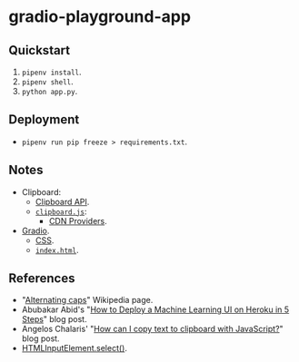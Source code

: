 # gradio-playground-app

## Quickstart

1. `pipenv install`.
2. `pipenv shell`.
3. `python app.py`.

## Deployment

- `pipenv run pip freeze > requirements.txt`.

## Notes

- Clipboard:
  - [Clipboard API](https://developer.mozilla.org/en-US/docs/Web/API/Clipboard_API).
  - [`clipboard.js`](https://clipboardjs.com/):
    - [CDN Providers](https://github.com/zenorocha/clipboard.js/wiki/CDN-Providers).
- [Gradio](https://www.gradio.app/).
  - [CSS](https://github.com/gradio-app/gradio/blob/master/gradio/static/css/style.css).
  - [`index.html`](https://github.com/gradio-app/gradio/blob/master/gradio/templates/index.html).

## References

- "[Alternating caps](https://en.wikipedia.org/wiki/Alternating_caps)" Wikipedia page.
- Abubakar Abid's "[How to Deploy a Machine Learning UI on Heroku in 5 Steps](https://towardsdatascience.com/how-to-deploy-a-machine-learning-ui-on-heroku-in-5-steps-b8cd3c9208e6)" blog post.
- Angelos Chalaris' "[How can I copy text to clipboard with JavaScript?](https://www.30secondsofcode.org/blog/s/copy-text-to-clipboard-with-javascript)" blog post.
- [HTMLInputElement.select()](https://developer.mozilla.org/en-US/docs/Web/API/HTMLInputElement/select).
